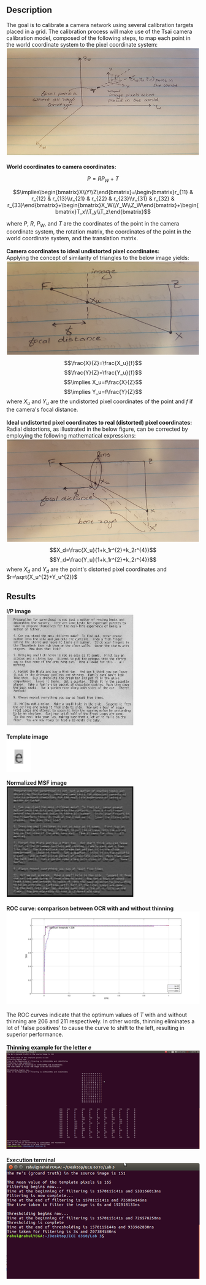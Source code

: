 ## Description
The goal is to calibrate a camera network using several calibration targets placed in a grid. The calibration process will make use of the Tsai camera calibration model, composed of the following steps, to map each point in the world coordinate system to the pixel coordinate system: <br />
![](https://github.com/rprasan/Computer-Vision/blob/main/4.%20Camera%20Calibration/Results/CV1.PNG) <br /><br />
**World coordinates to camera coordinates:** <br />
```math
P=RP_W+T
```
```math
\implies\begin{bmatrix}X\\Y\\Z\end{bmatrix}=\begin{bmatrix}r_{11} & r_{12} & r_{13}\\r_{21} & r_{22} & r_{23}\\r_{31} & r_{32} & r_{33}\end{bmatrix}+\begin{bmatrix}X_W\\Y_W\\Z_W\end{bmatrix}+\begin{bmatrix}T_x\\T_y\\T_z\end{bmatrix}
```
where $P$, $R$, $P_W$, and $T$ are the coordinates of the point in the camera coordinate system, the rotation matrix, the coordinates of the point in the world coordinate system, and the translation matrix. <br /><br />
**Camera coordinates to ideal undistorted pixel coordinates:** <br />
Applying the concept of similarity of triangles to the below image yields:
![](https://github.com/rprasan/Computer-Vision/blob/main/4.%20Camera%20Calibration/Results/CV2.PNG) <br />
$$\frac{X}{Z}=\frac{X_u}{f}$$
$$\frac{Y}{Z}=\frac{Y_u}{f}$$
$$\implies X_u=f\frac{X}{Z}$$
$$\implies Y_u=f\frac{Y}{Z}$$
where $X_u$ and $Y_u$ are the undistorted pixel coordinates of the point and $f$ if the camera's focal distance. <br /><br />
**Ideal undistorted pixel coordinates to real (distorted) pixel coordinates:** <br />
Radial distortions, as illustrated in the below figure, can be corrected by employing the following mathematical expressions: <br />
![](https://github.com/rprasan/Computer-Vision/blob/main/4.%20Camera%20Calibration/Results/CV3.PNG) <br />
$$X_d=\frac{X_u}{1+k_1r^{2}+k_2r^{4}}$$
$$Y_d=\frac{Y_u}{1+k_1r^{2}+k_2r^{4}}$$
where $X_d$ and $Y_d$ are the point's distorted pixel coordinates and $r=\sqrt{X_u^{2}+Y_u^{2}}$
## Results
**I/P image** <br />
![](https://github.com/rprasan/Computer-Vision/blob/main/0.%20Traditional%20Computer%20Vision/3.%20Thinning%20Applied%20to%20Optical%20Character%20Recognition/Results/CV1.png) <br /><br />
**Template image** <br />
![](https://github.com/rprasan/Computer-Vision/blob/main/0.%20Traditional%20Computer%20Vision/3.%20Thinning%20Applied%20to%20Optical%20Character%20Recognition/Results/CV2.png) <br /><br />
**Normalized MSF image** <br />
![](https://github.com/rprasan/Computer-Vision/blob/main/0.%20Traditional%20Computer%20Vision/3.%20Thinning%20Applied%20to%20Optical%20Character%20Recognition/Results/CV3.png) <br /><br />
**ROC curve: comparison between OCR with and without thinning**  <br />
![](https://github.com/rprasan/Computer-Vision/blob/main/0.%20Traditional%20Computer%20Vision/3.%20Thinning%20Applied%20to%20Optical%20Character%20Recognition/Results/Image1.jpg) <br /><br />
The ROC curves indicate that the optimum values of *T* with and without thinning are 206 and 211 respectively. In other words, thinning eliminates a lot of 'false positives' to cause the curve to shift to the left, resulting in superior performance.<br /><br />
**Thinning example for the letter *e***  <br />
![](https://github.com/rprasan/Computer-Vision/blob/main/0.%20Traditional%20Computer%20Vision/3.%20Thinning%20Applied%20to%20Optical%20Character%20Recognition/Results/ThinningExample.png) <br /><br />
**Execution terminal**  <br />
![](https://github.com/rprasan/Computer-Vision/blob/main/0.%20Traditional%20Computer%20Vision/3.%20Thinning%20Applied%20to%20Optical%20Character%20Recognition/Results/ExecutionWindow.png) <br /><br />

